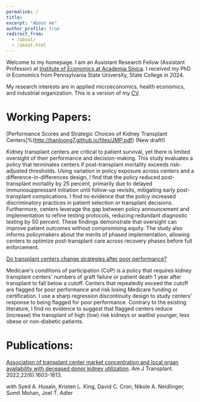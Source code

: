 ```yaml
---
permalink: /
title: 
excerpt: "About me"
author_profile: true
redirect_from: 
  - /about/
  - /about.html
---
```


Welcome to my homepage. I am an Assistant Research Fellow (Assistant Professor) at [Institute of Economics at Academia Sinica](https://www.econ.sinica.edu.tw/4d49b1b1-d551-4956-84a5-6bbf392d8417). I received my PhD in Economics from Pennsylvania State University, State College in 2024.

My research interests are in applied microeconomics, health economics, and industrial organization. This is a version of my [CV](http://hanloong7.github.io/files/CV.pdf).

Working Papers: 
======
[Performance Scores and Strategic Choices of Kidney Transplant Centers]%(http://hanloong7.github.io/files/JMP.pdf) (New draft!) 

Kidney transplant centers are critical to patient survival, yet there is limited oversight of their performance and decision-making. This study evaluates a policy that terminates centers if post-transplant mortality exceeds risk-adjusted thresholds. Using variation in policy exposure across centers and a difference-in-differences design, I find that the policy reduced post-transplant mortality by 25 percent, primarily due to delayed immunosuppressant initiation until follow-up revisits, mitigating early post-transplant complications. I find no evidence that the policy increased discriminatory practices in patient selection or transplant decisions. Furthermore, centers leverage the gap between policy announcement and implementation to refine testing protocols, reducing redundant diagnostic testing by 50 percent. These findings demonstrate that oversight can improve patient outcomes without compromising equity. The study also informs policymakers about the merits of phased implementation, allowing centers to optimize post-transplant care across recovery phases before full enforcement.

[Do transplant centers change strategies after poor performance?](http://hanloong7.github.io/files/3rdyearpaper.pdf)

Medicare's conditions of participation (CoP) is a policy that requires kidney transplant centers' numbers of graft failure or patient death 1 year after transplant to fall below a cutoff. Centers that repeatedly exceed the cutoff  are flagged for poor performance and risk losing Medicare funding or certification.  I use a sharp regression discontinuity design to study centers' response to being flagged for poor performance. Contrary to the existing literature, I find no evidence to suggest that flagged centers reduce (increase) the transplant of high (low) risk kidneys or waitlist younger, less obese or non-diabetic patients. 

Publications: 
======
[Association of transplant center market concentration and local organ availability with deceased donor kidney utilization](https://onlinelibrary.wiley.com/doi/full/10.1111/ajt.17010). Am J Transplant. 2022;22(6):1603-1613.

with Syed A. Husain, Kristen L. King, David C. Cron, Nikole A. Neidlinger, Sumit Mohan, Joel T. Adler


